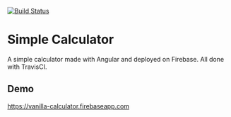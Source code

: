 [![Build Status](https://travis-ci.org/chonla/ng-calculator.svg?branch=master)](https://travis-ci.org/chonla/ng-calculator)

# Simple Calculator

A simple calculator made with Angular and deployed on Firebase. All done with TravisCI.

## Demo

https://vanilla-calculator.firebaseapp.com
